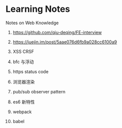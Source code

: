 # Learning Notes

Notes on Web Knowledge

1. https://github.com/qiu-deqing/FE-interview
1. https://juejin.im/post/5aae076d6fb9a028cc6100a9
1. XSS CRSF

1. bfc 与浮动
1. https status code
1. 浏览器渲染
1. pub/sub observer pattern
1. es6 新特性
1. webpack
1. babel
